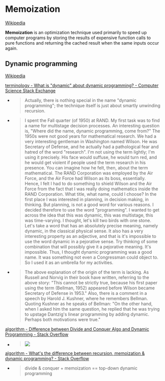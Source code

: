 # Memoization
[Wikipedia](https://en.wikipedia.org/wiki/Memoization)

**Memoization** is an optimization technique used primarily to speed up computer programs by storing the results of expensive function calls to pure functions and returning the cached result when the same inputs occur again.

## Dynamic programming
[Wikipedia](https://en.wikipedia.org/wiki/Dynamic_programming)

[terminology - What is "dynamic" about dynamic programming? - Computer Science Stack Exchange](https://cs.stackexchange.com/questions/17871/what-is-dynamic-about-dynamic-programming)
- > Actually, there is nothing special in the name "dynamic programming"; the technique itself is just about smartly unwinding recursion.
- > I spent the Fall quarter (of 1950) at RAND. My first task was to find a name for multistage decision processes. An interesting question is, "Where did the name, dynamic programming, come from?" The 1950s were not good years for mathematical research. We had a very interesting gentleman in Washington named Wilson. He was Secretary of Defense, and he actually had a pathological fear and hatred of the word "research". I'm not using the term lightly; I'm using it precisely. His face would suffuse, he would turn red, and he would get violent if people used the term research in his presence. You can imagine how he felt, then, about the term mathematical. The RAND Corporation was employed by the Air Force, and the Air Force had Wilson as its boss, essentially. Hence, I felt I had to do something to shield Wilson and the Air Force from the fact that I was really doing mathematics inside the RAND Corporation. What title, what name, could I choose? In the first place I was interested in planning, in decision making, in thinking. But planning, is not a good word for various reasons. I decided therefore to use the word "programming". I wanted to get across the idea that this was dynamic, this was multistage, this was time-varying. I thought, let's kill two birds with one stone. Let's take a word that has an absolutely precise meaning, namely dynamic, in the classical physical sense. It also has a very interesting property as an adjective, and that is it's impossible to use the word dynamic in a pejorative sense. Try thinking of some combination that will possibly give it a pejorative meaning. It's impossible. Thus, I thought dynamic programming was a good name. It was something not even a Congressman could object to. So I used it as an umbrella for my activities.
- > The above explanation of the origin of the term is lacking. As Russell and Norvig in their book have written, referring to the above story: "This cannot be strictly true, because his first paper using the term (Bellman, 1952) appeared before Wilson became Secretary of Defense in 1953." Also, there is a comment in a speech by Harold J. Kushner, where he remembers Bellman. Quoting Kushner as he speaks of Bellman: "On the other hand, when I asked him the same question, he replied that he was trying to upstage Dantzig's linear programming by adding dynamic. Perhaps both motivations were true."

[algorithm - Difference between Divide and Conquer Algo and Dynamic Programming - Stack Overflow](https://stackoverflow.com/questions/13538459/difference-between-divide-and-conquer-algo-and-dynamic-programming)
- > ![](https://cdn-images-1.medium.com/max/2000/1*BwuDAdImyK_nZpb-H8h3SA.jpeg)

[algorithm - What's the difference between recursion, memoization & dynamic programming? - Stack Overflow](https://stackoverflow.com/questions/12133754/whats-the-difference-between-recursion-memoization-dynamic-programming)
- > divide & conquer + memoization == top-down dynamic programming